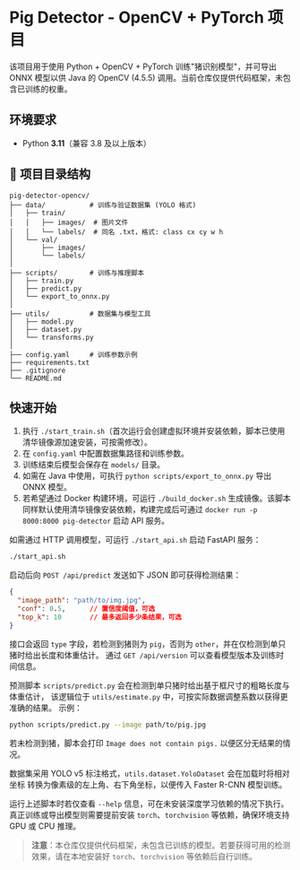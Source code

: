 # Pig Detector - OpenCV + PyTorch 项目

该项目用于使用 Python + OpenCV + PyTorch 训练"猪识别模型"，并可导出 ONNX 模型以供 Java 的 OpenCV (4.5.5) 调用。当前仓库仅提供代码框架，未包含已训练的权重。

## 环境要求

- Python **3.11**（兼容 3.8 及以上版本）

## 📁 项目目录结构

```
pig-detector-opencv/
├── data/           # 训练与验证数据集 (YOLO 格式)
│   ├── train/
│   │   ├── images/  # 图片文件
│   │   └── labels/  # 同名 .txt，格式: class cx cy w h
│   └── val/
│       ├── images/
│       └── labels/
│
├── scripts/        # 训练与推理脚本
│   ├── train.py
│   ├── predict.py
│   └── export_to_onnx.py
│
├── utils/          # 数据集与模型工具
│   ├── model.py
│   ├── dataset.py
│   └── transforms.py
│
├── config.yaml     # 训练参数示例
├── requirements.txt
├── .gitignore
└── README.md
```

## 快速开始
1. 执行 `./start_train.sh`（首次运行会创建虚拟环境并安装依赖，脚本已使用
   清华镜像源加速安装，可按需修改）。
2. 在 `config.yaml` 中配置数据集路径和训练参数。
3. 训练结束后模型会保存在 `models/` 目录。
4. 如需在 Java 中使用，可执行 `python scripts/export_to_onnx.py` 导出 ONNX 模型。
5. 若希望通过 Docker 构建环境，可运行 `./build_docker.sh` 生成镜像。该脚本
   同样默认使用清华镜像安装依赖，构建完成后可通过
   `docker run -p 8000:8000 pig-detector` 启动 API 服务。

如需通过 HTTP 调用模型，可运行 `./start_api.sh` 启动 FastAPI 服务：

```bash
./start_api.sh
```

启动后向 `POST /api/predict` 发送如下 JSON 即可获得检测结果：

```json
{
  "image_path": "path/to/img.jpg",
  "conf": 0.5,      // 置信度阈值，可选
  "top_k": 10       // 最多返回多少条结果，可选
}
```

接口会返回 `type` 字段，若检测到猪则为 `pig`，否则为 `other`，并在仅检测到单只猪时给出长度和体重估计。
通过 `GET /api/version` 可以查看模型版本及训练时间信息。

预测脚本 `scripts/predict.py` 会在检测到单只猪时给出基于框尺寸的粗略长度与体重估计，
该逻辑位于 `utils/estimate.py` 中，可按实际数据调整系数以获得更准确的结果。
示例：

```bash
python scripts/predict.py --image path/to/pig.jpg
```
若未检测到猪，脚本会打印 `Image does not contain pigs.` 以便区分无结果的情况。

数据集采用 YOLO v5 标注格式，`utils.dataset.YoloDataset` 会在加载时将相对坐标
转换为像素级的左上角、右下角坐标，以便传入 Faster R-CNN 模型训练。

运行上述脚本时若仅查看 `--help` 信息，可在未安装深度学习依赖的情况下执行。
真正训练或导出模型则需要提前安装 `torch`、`torchvision` 等依赖，确保环境支持 GPU
或 CPU 推理。

> **注意**：本仓库仅提供代码框架，未包含已训练的模型。若要获得可用的检测效果，请在本地安装好 `torch`、`torchvision` 等依赖后自行训练。
